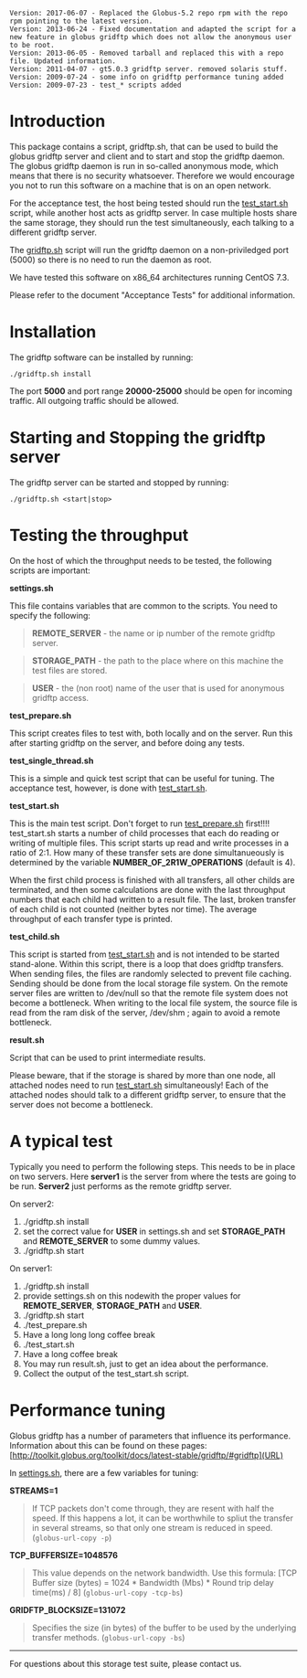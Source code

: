 
    Version: 2017-06-07 - Replaced the Globus-5.2 repo rpm with the repo rpm pointing to the latest version.
    Version: 2013-06-24 - Fixed documentation and adapted the script for a new feature in globus gridftp which does not allow the anonymous user to be root.
    Version: 2013-06-05 - Removed tarball and replaced this with a repo file. Updated information.
    Version: 2011-04-07 - gt5.0.3 gridftp server. removed solaris stuff.
    Version: 2009-07-24 - some info on gridftp performance tuning added
    Version: 2009-07-23 - test_* scripts added

Introduction
============

This package contains a script, gridftp.sh, that can be used to build the globus
gridftp server and client and to start and stop the gridftp daemon. The globus 
gridftp daemon is run in so-called anonymous mode, which means that there is no
security whatsoever. Therefore we would encourage you not to run this software
on a machine that is on an open network. 

For the acceptance test, the host being tested should run the <u>test_start.sh</u> 
script, while another host acts as gridftp server. In case multiple hosts 
share the same storage, they should run the test simultaneously, each talking 
to a different gridftp server.

The <u>gridftp.sh</u> script will run the gridftp daemon on a non-priviledged port 
(5000) so there is no need to run the daemon as root. 

We have tested this software on x86_64 architectures running CentOS 7.3.

Please refer to the document "Acceptance Tests" for
additional information.


Installation
============

The gridftp software can be installed by running:

`./gridftp.sh install`

The port **5000** and port range **20000-25000** should be open for incoming traffic. All outgoing traffic should be allowed.



Starting and Stopping the gridftp server
========================================

The gridftp server can be started and stopped by running:

`./gridftp.sh <start|stop>`


Testing the throughput
======================

On the host of which the throughput needs to be tested, the following scripts
are important:

**settings.sh**

This file contains variables that are common to the scripts. You need to specify the following:
  >**REMOTE_SERVER** - the name or ip number of the remote gridftp server.
  
  >**STORAGE_PATH** - the path to the place where on this machine the test files are stored.
  
  >**USER** - the (non root) name of the user that is used for anonymous gridftp access.

**test_prepare.sh**

This script creates files to test with, both locally and on the server.
  Run this after starting gridftp on the server, and before doing any tests.

**test_single_thread.sh**

  This is a simple and quick test script that can be useful for tuning.
  The acceptance test, however, is done with <u>test_start.sh</u>.

**test_start.sh**

  This is the main test script. Don't forget to run <u>test_prepare.sh</u> 
  first!!!! test_start.sh starts a number of child processes
  that each do reading or writing of multiple files. This script
  starts up read and write processes in a ratio of 2:1.
  How many of these transfer sets are done simultanueously is 
  determined by the variable **NUMBER_OF_2R1W_OPERATIONS** (default is 4).

  When the first child process is finished with all transfers, all 
  other childs are terminated, and then some calculations are done 
  with the last throughput numbers that each child had written to a 
  result file. The last, broken transfer of each child is not counted 
  (neither bytes nor time).
  The average throughput of each transfer type is printed.

**test_child.sh**

  This script is started from <u>test_start.sh</u> and is not intended to be 
  started stand-alone.
  Within this script, there is a loop that does gridftp transfers.
  When sending files, the files are randomly selected to prevent 
  file caching. Sending should be done from the local storage file 
  system. On the remote server files are written to /dev/null so
  that the remote file system does not become a bottleneck.
  When writing to the local file system, the source file is read 
  from the ram disk of the server, /dev/shm ; again to avoid a 
  remote bottleneck.

**result.sh**

  Script that can be used to print intermediate results.

Please beware, that if the storage is shared by more than one node,
all attached nodes need to run <u>test_start.sh</u> simultaneously! 
Each of the attached nodes should talk to a different gridftp server, 
to ensure that the server does not become a bottleneck.

A typical test
==============

Typically you need to perform the following steps. This needs to be in place on two servers. Here **server1** is the server from where the tests are going to be 
run. **Server2** just performs as the remote gridftp server.

On server2:

 1. ./gridftp.sh install
 1. set the correct value for **USER** in settings.sh and set **STORAGE_PATH** and **REMOTE_SERVER** to some dummy values. 
 1. ./gridftp.sh start
 
On server1:

 1. ./gridftp.sh install
 1. provide settings.sh on this nodewith the proper values for **REMOTE_SERVER**, **STORAGE_PATH** and **USER**.
 1. ./gridftp.sh start
 1. ./test_prepare.sh
 1. Have a long long long coffee break
 1. ./test_start.sh
 1. Have a long coffee break
 1. You may run result.sh, just to get an idea about the performance.
 1. Collect the output of the test_start.sh script.
 

Performance tuning
==================

Globus gridftp has a number of parameters that influence its performance.
Information about this can be found on these pages:
[http://toolkit.globus.org/toolkit/docs/latest-stable/gridftp/#gridftp](URL)

In <u>settings.sh</u>, there are a few variables for tuning:

**STREAMS=1**

  >If TCP packets don't come through, they are resent with half the speed.
  If this happens a lot, it can be worthwhile to spliut the transfer in 
  several streams, so that only one stream is reduced in speed.
  (`globus-url-copy -p`)

**TCP_BUFFERSIZE=1048576**

  >This value depends on the network bandwidth. Use this formula:
  [TCP Buffer size (bytes) = 1024 * Bandwidth (Mbs) * Round trip delay time(ms) / 8]
  (`globus-url-copy -tcp-bs`)

**GRIDFTP_BLOCKSIZE=131072**

  >Specifies the size (in bytes) of the buffer to be used by the
  underlying transfer methods.
  (`globus-url-copy -bs`)

-------------------------------------------

For questions about this storage test suite, please contact us.

